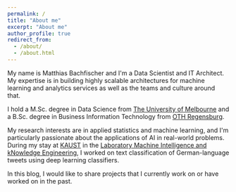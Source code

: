 ```yaml
---
permalink: /
title: "About me"
excerpt: "About me"
author_profile: true
redirect_from: 
  - /about/
  - /about.html
---
```


My name is Matthias Bachfischer and I'm a Data Scientist and IT Architect. My expertise is in building highly scalable architectures for machine learning and analytics services as well as the teams and culture around that.


I hold a M.Sc. degree in Data Science from [The University of Melbourne](https://www.unimelb.edu.au) and a B.Sc. degree in Business Information Technology from [OTH Regensburg](https://www.oth-regensburg.de/).


My research interests are in applied statistics and machine learning, and I'm particularly passionate about the applications of AI in real-world problems. During my stay at [KAUST](https://www.kaust.edu.sa/) in the [Laboratory Machine Intelligence and kNowledge Engineering](https://cemse.kaust.edu.sa/mine), I worked on text classification of German-language tweets using deep learning classifiers.  

In this blog, I would like to share projects that I currently work on or have worked on in the past.